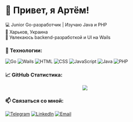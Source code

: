 # 👋 Привет, я Артём!  

💻 Junior Go-разработчик | Изучаю Java и PHP  
📍 Харьков, Украина  
🚀 Увлекаюсь backend-разработкой и UI на Wails  

### 🔧 Технологии:
![Go](https://img.shields.io/badge/Go-00ADD8?style=for-the-badge&logo=go&logoColor=white)
![Wails](https://img.shields.io/badge/Wails-990000?style=for-the-badge&logo=go&logoColor=white)
![HTML](https://img.shields.io/badge/HTML-E34F26?style=for-the-badge&logo=html5&logoColor=white)
![CSS](https://img.shields.io/badge/CSS-1572B6?style=for-the-badge&logo=css3&logoColor=white)
![JavaScript](https://img.shields.io/badge/JavaScript-F7DF1E?style=for-the-badge&logo=javascript&logoColor=black)
![Java](https://img.shields.io/badge/Java-007396?style=for-the-badge&logo=java&logoColor=white)
![PHP](https://img.shields.io/badge/PHP-777BB4?style=for-the-badge&logo=php&logoColor=white)

### 📈 GitHub Статистика:
<p align="center">
  <img src="https://github-readme-streak-stats.herokuapp.com?user=ТВОЙ_GITHUB_USERNAME&theme=tokyonight" />
</p>

### 📫 Связаться со мной:
[![Telegram](https://img.shields.io/badge/Telegram-26A5E4?style=for-the-badge&logo=telegram&logoColor=white)](https://t.me/ТВОЙ_TG)
[![LinkedIn](https://img.shields.io/badge/LinkedIn-0A66C2?style=for-the-badge&logo=linkedin&logoColor=white)](https://linkedin.com/in/ТВОЙ_LI)
[![Email](https://img.shields.io/badge/Email-D14836?style=for-the-badge&logo=gmail&logoColor=white)](mailto:ТВОЙ_EMAIL)
